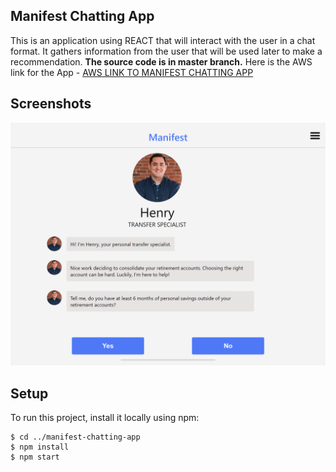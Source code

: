 ## Manifest Chatting App
This is an application using REACT that will interact with the user in a chat format. It gathers information from the user that will be used later to make a recommendation. **The source code is in master branch.** Here is the AWS link for the App - [AWS LINK TO MANIFEST CHATTING APP](http://manifestchattingapp.s3-website.us-east-2.amazonaws.com/)

## Screenshots
![Manifest screenshot](./img/manifestAppScreenshot.png)

## Setup
To run this project, install it locally using npm:

```
$ cd ../manifest-chatting-app
$ npm install
$ npm start

